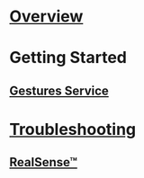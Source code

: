 # [Overview](index.md)
# Getting Started
## [Gestures Service](getting-started-gestures-service.md)
# [Troubleshooting](troubleshooting-camera.md)
## [RealSense™](troubleshooting-RealSense-camera.md)